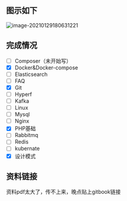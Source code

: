 

## 图示如下

![image-20210129180631221](C:\Users\Administrator\AppData\Roaming\Typora\typora-user-images\image-20210129180631221.png)

## 完成情况

+ [ ] Composer（未开始写）
+ [x] Docker&Docker-compose
+ [ ] Elasticsearch
+ [ ] FAQ
+ [x] Git
+ [ ] Hyperf
+ [ ] Kafka
+ [ ] Linux
+ [ ] Mysql
+ [ ] Nginx
+ [x] PHP基础
+ [ ] Rabbitmq
+ [ ] Redis
+ [ ] kubernate
+ [x] 设计模式

## 资料链接

资料pdf太大了，传不上来，晚点贴上gitbook链接

